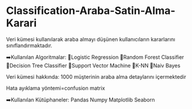 # Classification-Araba-Satin-Alma-Karari
 Veri kümesi kullanılarak araba almayı düşünen kullanıcıların kararlarını sınıflandırmaktadır.

➡️Kullanılan Algoritmalar:
🔹Logistic Regression
🔹Random Forest Classifier
🔹Decision Tree Classifier
🔹Support Vector Machine
🔹K-NN
🔹Naiv Bayes

Veri kümesi hakkında: 1000 müşterinin araba alma detaylarını içermektedir

Hata ayıklama yöntemi=confusion matrix

➡️Kullanılan Kütüphaneler:
Pandas
Numpy
Matplotlib
Seaborn 


